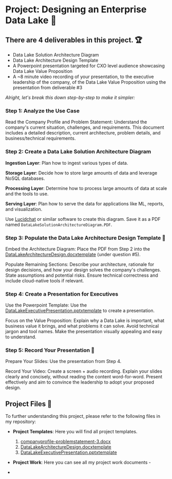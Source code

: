 # Project: Designing an Enterprise Data Lake 🚀

## There are 4 deliverables in this project. 🏆
- Data Lake Solution Architecture Diagram
- Data Lake Architecture Design Template
- A Powerpoint presentation targeted for CXO level audience showcasing Data Lake Value Proposition
- A ~8 minute video recording of your presentation, to the executive leadership of the company, of the Data Lake Value Proposition using the presentation from deliverable #3

*Alright, let's break this down step-by-step to make it simpler:*

### Step 1: Analyze the Use Case
Read the Company Profile and Problem Statement: Understand the company's current situation, challenges, and requirements. This document includes a detailed description, current architecture, problem details, and business/technical requirements.

### Step 2: Create a Data Lake Solution Architecture Diagram
**Ingestion Layer**: Plan how to ingest various types of data.

**Storage Layer**: Decide how to store large amounts of data and leverage NoSQL databases.

**Processing Layer**: Determine how to process large amounts of data at scale and the tools to use.

**Serving Layer**: Plan how to serve the data for applications like ML, reports, and visualization.

Use [Lucidchat](https://www.lucidchart.com/) or similar software to create this diagram. Save it as a PDF named `DataLakeSolutionArchitectureDiagram.PDF`.

### Step 3: Populate the Data Lake Architecture Design Template 📄
Embed the Architecture Diagram: Place the PDF from Step 2 into the [DataLakeArchitectureDesign.docxtemplate](https://github.com/Srijana1425/Data-Architect-Big-Data-Project_FinalProject/blob/main/Project_templates/companyprofile-problemstatement-3.docx) (under question #5).

Populate Remaining Sections: Describe your architecture, rationale for design decisions, and how your design solves the company's challenges. State assumptions and potential risks. Ensure technical correctness and include cloud-native tools if relevant.

### Step 4: Create a Presentation for Executives
Use the Powerpoint Template: Use the [DataLakeExecutivePresentation.pptxtemplate](https://github.com/Srijana1425/Data-Architect-Big-Data-Project_FinalProject/blob/main/Project_templates/datalakeexecutivepresentation-starter-1.pptx) to create a presentation.

Focus on the Value Proposition: Explain why a Data Lake is important, what business value it brings, and what problems it can solve. Avoid technical jargon and tool names. Make the presentation visually appealing and easy to understand.

### Step 5: Record Your Presentation 🎥
Prepare Your Slides: Use the presentation from Step 4.

Record Your Video: Create a screen + audio recording. Explain your slides clearly and concisely, without reading the content word-for-word. Present effectively and aim to convince the leadership to adopt your proposed design.

## Project Files 📂
To further understanding this project, please refer to the following files in my repository:
- **Project Templates**: Here you will find all project templates.
  1) [companyprofile-problemstatement-3.docx](https://github.com/Srijana1425/Data-Architect-Big-Data-Project_FinalProject/blob/main/Project_templates/companyprofile-problemstatement-3.docx)
  2) [DataLakeArchitectureDesign.docxtemplate](https://github.com/Srijana1425/Data-Architect-Big-Data-Project_FinalProject/blob/main/Project_templates/companyprofile-problemstatement-3.docx)
  3) [DataLakeExecutivePresentation.pptxtemplate](https://github.com/Srijana1425/Data-Architect-Big-Data-Project_FinalProject/blob/main/Project_templates/datalakeexecutivepresentation-starter-1.pptx)

- **Project Work**: Here you can see all my project work documents -
- 

